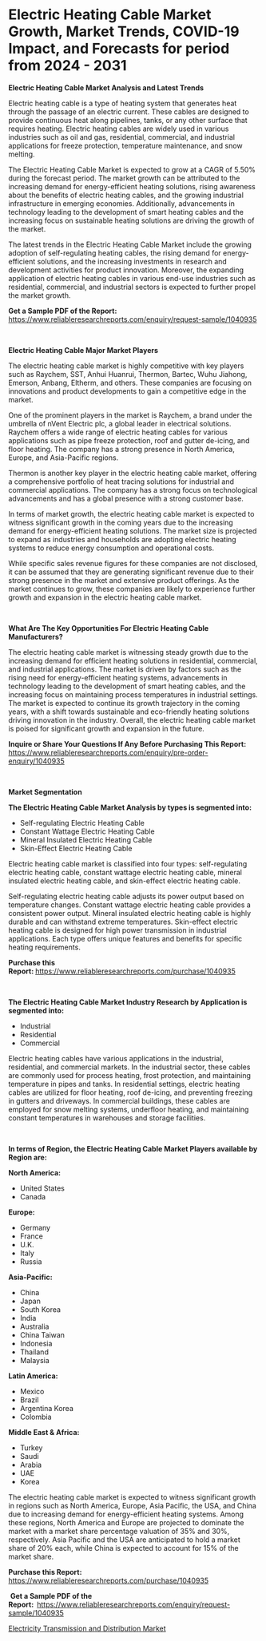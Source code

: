 <p><h1>Electric Heating Cable Market Growth, Market Trends, COVID-19 Impact, and Forecasts for period from 2024 - 2031</h1></p><p><strong>Electric Heating Cable Market Analysis and Latest Trends</strong></p>
<p><p>Electric heating cable is a type of heating system that generates heat through the passage of an electric current. These cables are designed to provide continuous heat along pipelines, tanks, or any other surface that requires heating. Electric heating cables are widely used in various industries such as oil and gas, residential, commercial, and industrial applications for freeze protection, temperature maintenance, and snow melting.</p><p>The Electric Heating Cable Market is expected to grow at a CAGR of 5.50% during the forecast period. The market growth can be attributed to the increasing demand for energy-efficient heating solutions, rising awareness about the benefits of electric heating cables, and the growing industrial infrastructure in emerging economies. Additionally, advancements in technology leading to the development of smart heating cables and the increasing focus on sustainable heating solutions are driving the growth of the market.</p><p>The latest trends in the Electric Heating Cable Market include the growing adoption of self-regulating heating cables, the rising demand for energy-efficient solutions, and the increasing investments in research and development activities for product innovation. Moreover, the expanding application of electric heating cables in various end-use industries such as residential, commercial, and industrial sectors is expected to further propel the market growth.</p></p>
<p><strong>Get a Sample PDF of the Report:&nbsp;</strong> <a href="https://www.reliableresearchreports.com/enquiry/request-sample/1040935">https://www.reliableresearchreports.com/enquiry/request-sample/1040935</a></p>
<p>&nbsp;</p>
<p><strong>Electric Heating Cable Major Market Players</strong></p>
<p><p>The electric heating cable market is highly competitive with key players such as Raychem, SST, Anhui Huanrui, Thermon, Bartec, Wuhu Jiahong, Emerson, Anbang, Eltherm, and others. These companies are focusing on innovations and product developments to gain a competitive edge in the market.</p><p>One of the prominent players in the market is Raychem, a brand under the umbrella of nVent Electric plc, a global leader in electrical solutions. Raychem offers a wide range of electric heating cables for various applications such as pipe freeze protection, roof and gutter de-icing, and floor heating. The company has a strong presence in North America, Europe, and Asia-Pacific regions.</p><p>Thermon is another key player in the electric heating cable market, offering a comprehensive portfolio of heat tracing solutions for industrial and commercial applications. The company has a strong focus on technological advancements and has a global presence with a strong customer base.</p><p>In terms of market growth, the electric heating cable market is expected to witness significant growth in the coming years due to the increasing demand for energy-efficient heating solutions. The market size is projected to expand as industries and households are adopting electric heating systems to reduce energy consumption and operational costs.</p><p>While specific sales revenue figures for these companies are not disclosed, it can be assumed that they are generating significant revenue due to their strong presence in the market and extensive product offerings. As the market continues to grow, these companies are likely to experience further growth and expansion in the electric heating cable market.</p></p>
<p>&nbsp;</p>
<p><strong>What Are The Key Opportunities For Electric Heating Cable Manufacturers?</strong></p>
<p><p>The electric heating cable market is witnessing steady growth due to the increasing demand for efficient heating solutions in residential, commercial, and industrial applications. The market is driven by factors such as the rising need for energy-efficient heating systems, advancements in technology leading to the development of smart heating cables, and the increasing focus on maintaining process temperatures in industrial settings. The market is expected to continue its growth trajectory in the coming years, with a shift towards sustainable and eco-friendly heating solutions driving innovation in the industry. Overall, the electric heating cable market is poised for significant growth and expansion in the future.</p></p>
<p><strong>Inquire or Share Your Questions If Any Before Purchasing This Report:</strong> <a href="https://www.reliableresearchreports.com/enquiry/pre-order-enquiry/1040935">https://www.reliableresearchreports.com/enquiry/pre-order-enquiry/1040935</a></p>
<p>&nbsp;</p>
<p><strong>Market Segmentation</strong></p>
<p><strong>The Electric Heating Cable Market Analysis by types is segmented into:</strong></p>
<p><ul><li>Self-regulating Electric Heating Cable</li><li>Constant Wattage Electric Heating Cable</li><li>Mineral Insulated Electric Heating Cable</li><li>Skin-Effect Electric Heating Cable</li></ul></p>
<p><p>Electric heating cable market is classified into four types: self-regulating electric heating cable, constant wattage electric heating cable, mineral insulated electric heating cable, and skin-effect electric heating cable. </p><p>Self-regulating electric heating cable adjusts its power output based on temperature changes. Constant wattage electric heating cable provides a consistent power output. Mineral insulated electric heating cable is highly durable and can withstand extreme temperatures. Skin-effect electric heating cable is designed for high power transmission in industrial applications. Each type offers unique features and benefits for specific heating requirements.</p></p>
<p><strong>Purchase this Report:&nbsp;</strong><a href="https://www.reliableresearchreports.com/purchase/1040935">https://www.reliableresearchreports.com/purchase/1040935</a></p>
<p>&nbsp;</p>
<p><strong>The Electric Heating Cable Market Industry Research by Application is segmented into:</strong></p>
<p><ul><li>Industrial</li><li>Residential</li><li>Commercial</li></ul></p>
<p><p>Electric heating cables have various applications in the industrial, residential, and commercial markets. In the industrial sector, these cables are commonly used for process heating, frost protection, and maintaining temperature in pipes and tanks. In residential settings, electric heating cables are utilized for floor heating, roof de-icing, and preventing freezing in gutters and driveways. In commercial buildings, these cables are employed for snow melting systems, underfloor heating, and maintaining constant temperatures in warehouses and storage facilities.</p></p>
<p>&nbsp;</p>
<p><strong>In terms of Region, the Electric Heating Cable Market Players available by Region are:</strong></p>
<p>
    <p> <strong> North America: </strong>
        <ul>
            <li>United States</li>
            <li>Canada</li>
        </ul>
        </p> 
    <p> <strong> Europe: </strong>
        <ul>
            <li>Germany</li>
            <li>France</li>
            <li>U.K.</li>
            <li>Italy</li>
            <li>Russia</li>
        </ul>
        </p> 
    <p> <strong> Asia-Pacific: </strong>
        <ul>
            <li>China</li>
            <li>Japan</li>
            <li>South Korea</li>
            <li>India</li>
            <li>Australia</li>
            <li>China Taiwan</li>
            <li>Indonesia</li>
            <li>Thailand</li>
            <li>Malaysia</li>
        </ul>
        </p> 
    <p> <strong> Latin America: </strong>
        <ul>
            <li>Mexico</li>
            <li>Brazil</li>
            <li>Argentina Korea</li>
            <li>Colombia</li>
        </ul>
        </p> 
    <p> <strong> Middle East & Africa: </strong>
        <ul>
            <li>Turkey</li>
            <li>Saudi</li>
            <li>Arabia</li>
            <li>UAE</li>
            <li>Korea</li>
        </ul>
    </p>
    </p>
<p><p>The electric heating cable market is expected to witness significant growth in regions such as North America, Europe, Asia Pacific, the USA, and China due to increasing demand for energy-efficient heating systems. Among these regions, North America and Europe are projected to dominate the market with a market share percentage valuation of 35% and 30%, respectively. Asia Pacific and the USA are anticipated to hold a market share of 20% each, while China is expected to account for 15% of the market share.</p></p>
<p><strong>Purchase this Report: </strong><a href="https://www.reliableresearchreports.com/purchase/1040935">https://www.reliableresearchreports.com/purchase/1040935</a></p>
<p>&nbsp;<strong>Get a Sample PDF of the Report:&nbsp;&nbsp;</strong><a href="https://www.reliableresearchreports.com/enquiry/request-sample/1040935">https://www.reliableresearchreports.com/enquiry/request-sample/1040935</a></p>
<p><strong></strong></p>
<p><p><a href="https://github.com/NorbertYates/Market-Research-Report-List-4/blob/main/electricity-transmission-and-distribution-market.md">Electricity Transmission and Distribution Market</a></p></p>